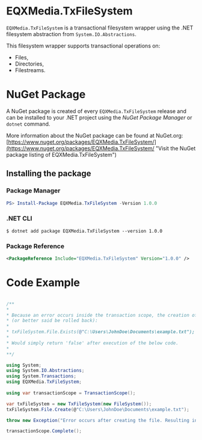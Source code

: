 # EQXMedia.TxFileSystem

`EQXMedia.TxFileSystem` is a transactional filesystem wrapper using the .NET filesystem abstraction from `System.IO.Abstractions`.

This filesystem wrapper supports transactional operations on:
*   Files,
*   Directories,
*   Filestreams.

# NuGet Package

A NuGet package is created of every `EQXMedia.TxFileSystem` release and can be installed to your .NET project using the *NuGet Package Manager* or `dotnet` command.

More information about the NuGet package can be found at NuGet.org:
[https://www.nuget.org/packages/EQXMedia.TxFileSystem/](https://www.nuget.org/packages/EQXMedia.TxFileSystem/ "Visit the NuGet package listing of EQXMedia.TxFileSystem")

## Installing the package

### Package Manager
```powershell
PS> Install-Package EQXMedia.TxFileSystem -Version 1.0.0
```

### .NET CLI
```
$ dotnet add package EQXMedia.TxFileSystem --version 1.0.0
```

### Package Reference
```xml
<PackageReference Include="EQXMedia.TxFileSystem" Version="1.0.0" />
```

# Code Example

```csharp

/**
*
* Because an error occurs inside the transaction scope, the creation of the file will not take place
* (or better said be rolled back):
*
* txFileSystem.File.Exists(@"C:\Users\JohnDoe\Documents\example.txt");
*
* Would simply return 'false' after execution of the below code.
*
**/

using System;
using System.IO.Abstractions;
using System.Transactions;
using EQXMedia.TxFileSystem;
    
using var transactionScope = TransactionScope();

var txFileSystem = new TxFileSystem(new FileSystem());
txFileSystem.File.Create(@"C:\Users\JohnDoe\Documents\example.txt");

throw new Exception("Error occurs after creating the file. Resulting in the creation to be rolled back.");

transactionScope.Complete();

```
